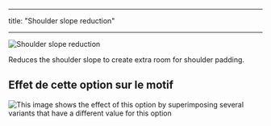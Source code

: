 - - -
title: "Shoulder slope reduction"
- - -

![Shoulder slope reduction](./shoulderslopereduction.svg)

Reduces the shoulder slope to create extra room for shoulder padding.

## Effet de cette option sur le motif

![This image shows the effect of this option by superimposing several variants that have a different value for this option](brian_shoulderslopereduction_sample.svg "Effect of this option on the pattern")

